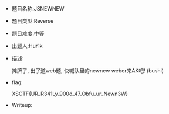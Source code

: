- 题目名称:JSNEWNEW

- 题目类型:Reverse

- 题目难度:中等

- 出题人:Hur1k

- 描述:

  摊牌了, 出了道web题, 快喊队里的newnew weber来AK吧! (bushi)

- flag:

  XSCTF{UR_R341Ly_900d_47_Obfu_ur_Newn3W}

- Writeup:

